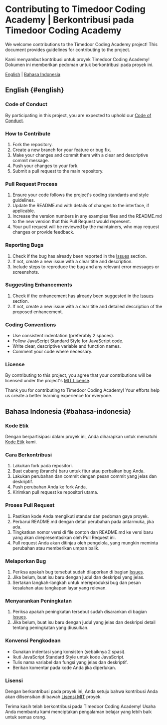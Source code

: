 # Contributing to Timedoor Coding Academy | Berkontribusi pada Timedoor Coding Academy

We welcome contributions to the Timedoor Coding Academy project! This document provides guidelines for contributing to the project.

Kami menyambut kontribusi untuk proyek Timedoor Coding Academy! Dokumen ini memberikan pedoman untuk berkontribusi pada proyek ini.

[English](#english) | [Bahasa Indonesia](#bahasa-indonesia)

## English {#english}

### Code of Conduct

By participating in this project, you are expected to uphold our [Code of Conduct](CODE_OF_CONDUCT.md).

### How to Contribute

1. Fork the repository.
2. Create a new branch for your feature or bug fix.
3. Make your changes and commit them with a clear and descriptive commit message.
4. Push your changes to your fork.
5. Submit a pull request to the main repository.

### Pull Request Process

1. Ensure your code follows the project's coding standards and style guidelines.
2. Update the README.md with details of changes to the interface, if applicable.
3. Increase the version numbers in any examples files and the README.md to the new version that this Pull Request would represent.
4. Your pull request will be reviewed by the maintainers, who may request changes or provide feedback.

### Reporting Bugs

1. Check if the bug has already been reported in the [Issues](https://github.com/Jandeampan/Timedoor-Website/issues) section.
2. If not, create a new issue with a clear title and description.
3. Include steps to reproduce the bug and any relevant error messages or screenshots.

### Suggesting Enhancements

1. Check if the enhancement has already been suggested in the [Issues](https://github.com/Jandeampan/Timedoor-Website/issues) section.
2. If not, create a new issue with a clear title and detailed description of the proposed enhancement.

### Coding Conventions

- Use consistent indentation (preferably 2 spaces).
- Follow JavaScript Standard Style for JavaScript code.
- Write clear, descriptive variable and function names.
- Comment your code where necessary.

### License

By contributing to this project, you agree that your contributions will be licensed under the project's [MIT License](LICENSE).

Thank you for contributing to Timedoor Coding Academy! Your efforts help us create a better learning experience for everyone.

## Bahasa Indonesia {#bahasa-indonesia}

### Kode Etik

Dengan berpartisipasi dalam proyek ini, Anda diharapkan untuk mematuhi [Kode Etik](CODE_OF_CONDUCT.md) kami.

### Cara Berkontribusi

1. Lakukan fork pada repositori.
2. Buat cabang (branch) baru untuk fitur atau perbaikan bug Anda.
3. Lakukan perubahan dan commit dengan pesan commit yang jelas dan deskriptif.
4. Push perubahan Anda ke fork Anda.
5. Kirimkan pull request ke repositori utama.

### Proses Pull Request

1. Pastikan kode Anda mengikuti standar dan pedoman gaya proyek.
2. Perbarui README.md dengan detail perubahan pada antarmuka, jika ada.
3. Tingkatkan nomor versi di file contoh dan README.md ke versi baru yang akan direpresentasikan oleh Pull Request ini.
4. Pull request Anda akan ditinjau oleh pengelola, yang mungkin meminta perubahan atau memberikan umpan balik.

### Melaporkan Bug

1. Periksa apakah bug tersebut sudah dilaporkan di bagian [Issues](https://github.com/Jandeampan/Timedoor-Website/issues).
2. Jika belum, buat isu baru dengan judul dan deskripsi yang jelas.
3. Sertakan langkah-langkah untuk mereproduksi bug dan pesan kesalahan atau tangkapan layar yang relevan.

### Menyarankan Peningkatan

1. Periksa apakah peningkatan tersebut sudah disarankan di bagian [Issues](https://github.com/Jandeampan/Timedoor-Website/issues).
2. Jika belum, buat isu baru dengan judul yang jelas dan deskripsi detail tentang peningkatan yang diusulkan.

### Konvensi Pengkodean

- Gunakan indentasi yang konsisten (sebaiknya 2 spasi).
- Ikuti JavaScript Standard Style untuk kode JavaScript.
- Tulis nama variabel dan fungsi yang jelas dan deskriptif.
- Berikan komentar pada kode Anda jika diperlukan.

### Lisensi

Dengan berkontribusi pada proyek ini, Anda setuju bahwa kontribusi Anda akan dilisensikan di bawah [Lisensi MIT](LICENSE) proyek.

Terima kasih telah berkontribusi pada Timedoor Coding Academy! Usaha Anda membantu kami menciptakan pengalaman belajar yang lebih baik untuk semua orang.
